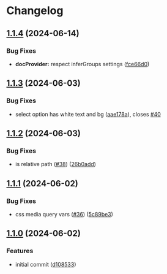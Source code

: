 # Changelog

## [1.1.4](https://github.com/flexydox/flexydox/compare/cli@v1.1.3...cli@v1.1.4) (2024-06-14)


### Bug Fixes

* **docProvider:** respect inferGroups settings ([fce66d0](https://github.com/flexydox/flexydox/commit/fce66d0ed4ef2baf0df91e31deca4a80e13cf41f))

## [1.1.3](https://github.com/flexydox/flexydox/compare/cli@v1.1.2...cli@v1.1.3) (2024-06-03)


### Bug Fixes

* select option has white text and bg ([aae178a](https://github.com/flexydox/flexydox/commit/aae178aacfa2decdb9c1f34c7fc2058b85451fea)), closes [#40](https://github.com/flexydox/flexydox/issues/40)

## [1.1.2](https://github.com/flexydox/flexydox/compare/cli@v1.1.1...cli@v1.1.2) (2024-06-03)


### Bug Fixes

* is relative path ([#38](https://github.com/flexydox/flexydox/issues/38)) ([26b0add](https://github.com/flexydox/flexydox/commit/26b0addcfcbd8239a1becd1ebf831017fe91fa16))

## [1.1.1](https://github.com/flexydox/flexydox/compare/cli@v1.1.0...cli@v1.1.1) (2024-06-02)


### Bug Fixes

* css media query vars ([#36](https://github.com/flexydox/flexydox/issues/36)) ([5c89be3](https://github.com/flexydox/flexydox/commit/5c89be3e673c10db30abf39084b8bdd6040060b1))

## [1.1.0](https://github.com/flexydox/flexydox/compare/cli-v1.0.0...cli@v1.1.0) (2024-06-02)


### Features

* initial commit ([d108533](https://github.com/flexydox/flexydox/commit/d10853321ddf363343075e41b174d57eb90aada5))
